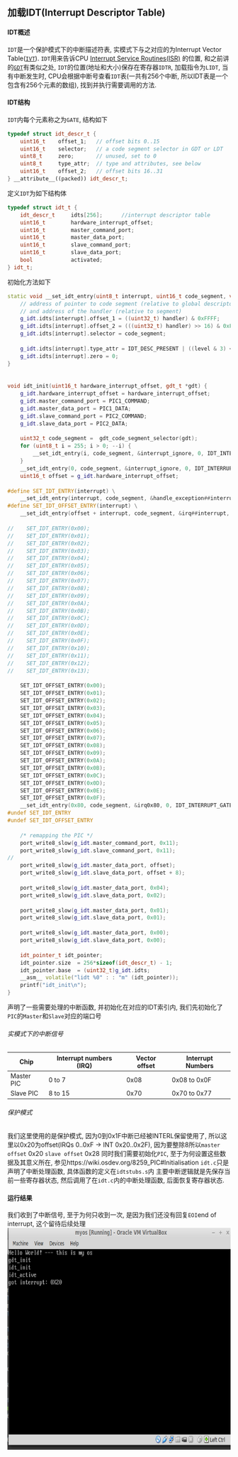 ## 加载IDT(Interrupt Descriptor Table)

#### IDT概述

`IDT`是一个保护模式下的中断描述符表, 实模式下与之对应的为Interrupt Vector Table([`IVT`](https://wiki.osdev.org/IVT)). `IDT`用来告诉CPU [Interrupt Service Routines(ISR)](https://wiki.osdev.org/Interrupt_Service_Routines) 的位置, 和之前讲的[`GDT`](https://github.com/anpufeng/myos/tree/master/03-gdt)有类似之处, `IDT`的位置(地址和大小)保存在寄存器`IDTR`, 加载指令为`LIDT`, 当有中断发生时, CPU会根据中断号查看`IDT`表(一共有256个中断, 所以IDT表是一个包含有256个元素的数组), 找到并执行需要调用的方法.

#### IDT结构
 `IDT`内每个元素称之为`GATE`, 结构如下 
```CPP
typedef struct idt_descr_t {
	uint16_t    offset_1;   // offset bits 0..15
	uint16_t    selector;   // a code segment selector in GDT or LDT
	uint8_t     zero;       // unused, set to 0
	uint8_t     type_attr;  // type and attributes, see below
	uint16_t    offset_2;   // offset bits 16..31
} __attribute__((packed)) idt_descr_t;
```

定义`IDT`为如下结构体
```CPP
typedef struct idt_t {
	idt_descr_t     idts[256];		//interrupt descriptor table
	uint16_t        hardware_interrupt_offset;
	uint16_t        master_command_port;
	uint16_t        master_data_port;
	uint16_t        slave_command_port;
	uint16_t        slave_data_port;
	bool            activated;
} idt_t;
```

初始化方法如下

```CPP
static void __set_idt_entry(uint8_t interrupt, uint16_t code_segment, void (*handler)(), uint8_t level, uint8_t type) {
    // address of pointer to code segment (relative to global descriptor table)
    // and address of the handler (relative to segment)
    g_idt.idts[interrupt].offset_1 = ((uint32_t) handler) & 0xFFFF;
    g_idt.idts[interrupt].offset_2 = (((uint32_t) handler) >> 16) & 0xFFFF;
    g_idt.idts[interrupt].selector = code_segment;

    g_idt.idts[interrupt].type_attr = IDT_DESC_PRESENT | ((level & 3) << 5) | type;
    g_idt.idts[interrupt].zero = 0;
}


void idt_init(uint16_t hardware_interrupt_offset, gdt_t *gdt) {
    g_idt.hardware_interrupt_offset = hardware_interrupt_offset;
    g_idt.master_command_port = PIC1_COMMAND;
    g_idt.master_data_port = PIC1_DATA;
    g_idt.slave_command_port = PIC2_COMMAND;
    g_idt.slave_data_port = PIC2_DATA;

	uint32_t code_segment =  gdt_code_segment_selector(gdt);
    for (uint8_t i = 255; i > 0; --i) {
        __set_idt_entry(i, code_segment, &interrupt_ignore, 0, IDT_INTERRUPT_GATE);
    }
    __set_idt_entry(0, code_segment, &interrupt_ignore, 0, IDT_INTERRUPT_GATE);
    uint16_t offset = g_idt.hardware_interrupt_offset;

#define SET_IDT_ENTRY(interrupt) \
    __set_idt_entry(interrupt, code_segment, &handle_exception##interrupt, 0, IDT_INTERRUPT_GATE);
#define SET_IDT_OFFSET_ENTRY(interrupt) \
    __set_idt_entry(offset + interrupt, code_segment, &irq##interrupt, 0, IDT_INTERRUPT_GATE);

//    SET_IDT_ENTRY(0x00);
//    SET_IDT_ENTRY(0x01);
//    SET_IDT_ENTRY(0x02);
//    SET_IDT_ENTRY(0x03);
//    SET_IDT_ENTRY(0x04);
//    SET_IDT_ENTRY(0x05);
//    SET_IDT_ENTRY(0x06);
//    SET_IDT_ENTRY(0x07);
//    SET_IDT_ENTRY(0x08);
//    SET_IDT_ENTRY(0x09);
//    SET_IDT_ENTRY(0x0A);
//    SET_IDT_ENTRY(0x0B);
//    SET_IDT_ENTRY(0x0C);
//    SET_IDT_ENTRY(0x0D);
//    SET_IDT_ENTRY(0x0E);
//    SET_IDT_ENTRY(0x0F);
//    SET_IDT_ENTRY(0x10);
//    SET_IDT_ENTRY(0x11);
//    SET_IDT_ENTRY(0x12);
//    SET_IDT_ENTRY(0x13);

    SET_IDT_OFFSET_ENTRY(0x00);
    SET_IDT_OFFSET_ENTRY(0x01);
    SET_IDT_OFFSET_ENTRY(0x02);
    SET_IDT_OFFSET_ENTRY(0x03);
    SET_IDT_OFFSET_ENTRY(0x04);
    SET_IDT_OFFSET_ENTRY(0x05);
    SET_IDT_OFFSET_ENTRY(0x06);
    SET_IDT_OFFSET_ENTRY(0x07);
    SET_IDT_OFFSET_ENTRY(0x08);
    SET_IDT_OFFSET_ENTRY(0x09);
    SET_IDT_OFFSET_ENTRY(0x0A);
    SET_IDT_OFFSET_ENTRY(0x0B);
    SET_IDT_OFFSET_ENTRY(0x0C);
    SET_IDT_OFFSET_ENTRY(0x0D);
    SET_IDT_OFFSET_ENTRY(0x0E);
    SET_IDT_OFFSET_ENTRY(0x0F);
    __set_idt_entry(0x80, code_segment, &irq0x80, 0, IDT_INTERRUPT_GATE);
#undef SET_IDT_ENTRY
#undef SET_IDT_OFFSET_ENTRY

    /* remapping the PIC */
    port_write8_slow(g_idt.master_command_port, 0x11);
    port_write8_slow(g_idt.slave_command_port, 0x11);
//
    port_write8_slow(g_idt.master_data_port, offset);
    port_write8_slow(g_idt.slave_data_port, offset + 8);

    port_write8_slow(g_idt.master_data_port, 0x04);
    port_write8_slow(g_idt.slave_data_port, 0x02);

    port_write8_slow(g_idt.master_data_port, 0x01);
    port_write8_slow(g_idt.slave_data_port, 0x01);

    port_write8_slow(g_idt.master_data_port, 0x00);
    port_write8_slow(g_idt.slave_data_port, 0x00);

    idt_pointer_t idt_pointer;
    idt_pointer.size  = 256*sizeof(idt_descr_t) - 1;
    idt_pointer.base  = (uint32_t)g_idt.idts;
    __asm__ volatile("lidt %0" : : "m" (idt_pointer));
    printf("idt_init\n");
}
```


 
声明了一些需要处理的中断函数, 并初始化在对应的IDT索引内, 
我们先初始化了`PIC`的`Master`和`Slave`对应的端口号

###### 实模式下的中断信号

| Chip        | Interrupt numbers (IRQ) | Vector offset |  Interrupt Numbers|
| ------------| ----------------------- |---------------|------------------ |
| Master PIC  | 0 to 7                  | 0x08          | 0x08 to 0x0F      |
| Slave PIC   | 8 to 15                 | 0x70          | 0x70 to 0x77      |

###### 保护模式
我们这里使用的是保护模式, 因为0到0x1F中断已经被INTERL保留使用了, 所以这里以0x20为offset(IRQs 0..0xF -> INT 0x20..0x2F), 因为要整除8所以`master offset` 0x20 `slave offset` 0x28
同时我们需要初始化`PIC`, 至于为何设置这些数据及其意义所在, 参见https://wiki.osdev.org/8259_PIC#Initialisation
`idt.c`只是声明了中断处理函数, 具体函数的定义在`idtstubs.s`内
主要中断逻辑就是先保存当前一些寄存器状态, 然后调用了在`idt.c`内的中断处理函数, 后面恢复寄存器状态.


#### 运行结果
我们收到了中断信号, 至于为何只收到一次, 是因为我们还没有回复`EOI`end of interrupt, 这个留待后续处理
<img src="https://github.com/anpufeng/myos/blob/master/image/05-idt.jpg" width="600" height="500">





